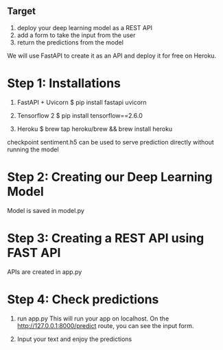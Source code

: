 ## Target
1. deploy your deep learning model as a REST API 
2. add a form to take the input from the user
3. return the predictions from the model

We will use FastAPI to create it as an API and deploy it for free on Heroku.

# Step 1: Installations

1. FastAPI + Uvicorn
$ pip install fastapi uvicorn

2. Tensorflow 2
$ pip install tensorflow==2.6.0

3. Heroku
$ brew tap heroku/brew && brew install heroku

checkpoint sentiment.h5 can be used to serve prediction directly without running the model

# Step 2: Creating our Deep Learning Model

Model is saved in model.py

# Step 3: Creating a REST API using FAST API

APIs are created in app.py

# Step 4: Check predictions

1. run app.py
This will run your app on localhost. On the http://127.0.0.1:8000/predict route, you can see the input form.

2. Input your text and enjoy the predictions

